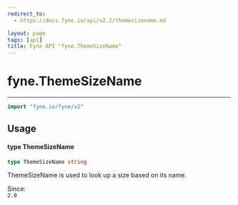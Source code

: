 ```yaml
---
redirect_to:
  - https://docs.fyne.io/api/v2.2/themesizename.md

layout: page
tags: [api]
title: Fyne API "fyne.ThemeSizeName"
---
```



# fyne.ThemeSizeName
---
```go
import "fyne.io/fyne/v2"
```

## Usage

#### type ThemeSizeName

```go
type ThemeSizeName string
```

ThemeSizeName is used to look up a size based on its name.


<div class="since">Since: <code>
2.0</code></div>
